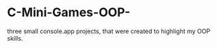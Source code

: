 # C-Mini-Games-OOP-

three small console.app projects, that were created to highlight my OOP skills.













